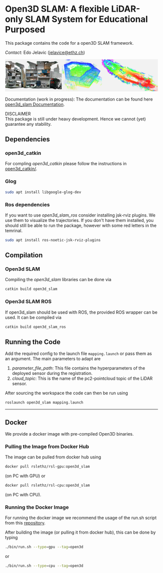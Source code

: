# Open3D SLAM: A flexible LiDAR-only SLAM System for Educational Purposed

This package contains the code for a open3D SLAM framework.

*Contact:* Edo Jelavic (jelavice@ethz.ch)

![title_img](documentation/images/o3d_slam.png)

Documentation (work in progress):
The documentation can be found here [open3d_slam Documentation](https://open3d-slam.readthedocs.io/en/latest/).

DISCLAIMER  
This package is still under heavy development. Hence we cannot (yet) guarantee any stability.

## Dependencies

### open3d_catkin
For compling _open3d_catkin_ please follow the instructions in [open3d_catkin/](open3d_catkin/).

### Glog
```bash
sudo apt install libgoogle-glog-dev
```

### Ros dependencies
If you want to use _open3d_slam_ros_ consider installing jsk-rviz plugins. We use them to visualize the trajectories. If you don't have them installed, you should still be able to run the package, however with some red letters in the temrinal.
```bash
sudo apt install ros-noetic-jsk-rviz-plugins
```

## Compilation
### Open3d SLAM
Compiling the _open3d_slam_ libraries can be done via
```bash
catkin build open3d_slam
```

### Open3d SLAM ROS
If open3d_slam should be used with ROS, the provided ROS wrapper can be used.
It can be compiled via
```bash
catkin build open3d_slam_ros
```

## Running the Code

Add the required config to the launch file `mapping.launch` or pass them as an argument.
The main parameters to adapt are
1. _parameter_file_path_: This file contains the hyperparameters of the deployed sensor during the registration.
2. _cloud_topic_: This is the name of the pc2-pointcloud topic of the LiDAR sensor.

After sourcing the workspace the code can then be run using
```bash
roslaunch open3d_slam mapping.launch
```

--------------------------------------

## Docker
We provide a docker image with pre-compiled Open3D binaries.

### Pulling the Image from Docker Hub

The image can be pulled from docker hub using
```bash
docker pull rslethz/rsl-gpu:open3d_slam
```
(on PC with GPU) or
```bash
docker pull rslethz/rsl-cpu:open3d_slam
```
(on PC with CPU).

### Running the Docker Image

For running the docker image we recommend the usage of the run.sh script from this [repository](https://github.com/leggedrobotics/rsl_docker).

After building the image (or pulling it from docker hub), this can be done by typing
```bash
./bin/run.sh --type=gpu --tag=open3d
```
or
```bash
./bin/run.sh --type=cpu --tag=open3d
```

